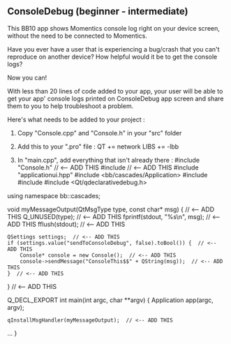 ConsoleDebug (beginner - intermediate)
--------------
This BB10 app shows Momentics console log right on your device screen, without the need to be connected to Momentics.

Have you ever have a user that is experiencing a bug/crash that you can't reproduce on another device? How helpful would it be to get the console logs?

Now you can!

With less than 20 lines of code added to your app, your user will be able to get your app' console logs printed on ConsoleDebug app screen and share them to you to help troubleshoot a problem.


Here's what needs to be added to your project :


1) Copy "Console.cpp" and "Console.h" in your "src" folder

2) Add this to your ".pro" file :
QT += network
LIBS += -lbb

3) In "main.cpp", add everything that isn't already there :
#include "Console.h"  // <-- ADD THIS
#include <QSettings>  // <-- ADD THIS
#include "applicationui.hpp"
#include <bb/cascades/Application>
#include <QLocale>
#include <QTranslator>
#include <Qt/qdeclarativedebug.h>

using namespace bb::cascades;

void myMessageOutput(QtMsgType type, const char* msg) {  // <-- ADD THIS
    Q_UNUSED(type);  // <-- ADD THIS
    fprintf(stdout, "%s\n", msg);  // <-- ADD THIS
    fflush(stdout);  // <-- ADD THIS

    QSettings settings;  // <-- ADD THIS
    if (settings.value("sendToConsoleDebug", false).toBool()) {  // <-- ADD THIS
        Console* console = new Console();  // <-- ADD THIS
        console->sendMessage("ConsoleThis$$" + QString(msg));  // <-- ADD THIS
    }  // <-- ADD THIS
}  // <-- ADD THIS

Q_DECL_EXPORT int main(int argc, char **argv)
{
    Application app(argc, argv);

    qInstallMsgHandler(myMessageOutput);  // <-- ADD THIS

...
}
